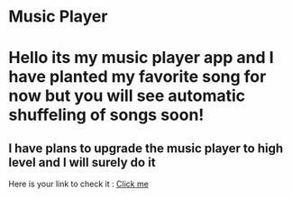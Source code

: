# Music Player
 <h1>Hello its my music player app and I have planted my favorite song for now but you will see automatic shuffeling of songs soon!</h1>
 <h2>I have plans to upgrade the music player to high level and I will surely do it</h2>
 <p>Here is your link to check it : <a href="https://farazahmad-117.github.io/Music-Player/" target="_blank">Click me</a> </p>

